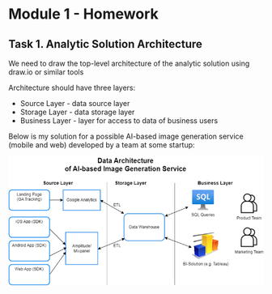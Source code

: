 # Module 1 - Homework

## Task 1. Analytic Solution Architecture

We need to draw the top-level architecture of the analytic solution using draw.io or similar tools

Architecture should have three layers:

- Source Layer - data source layer
- Storage Layer - data storage layer
- Business Layer - layer for access to data of business users

Below is my solution for a possible AI-based image generation service (mobile and web) developed by a team at some startup:

![My Solution](https://github.com/eskapandr/DataLearn/blob/main/DE-101/Module01/images/Mobile_app_data.drawio.png)

